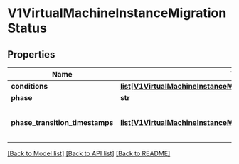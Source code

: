 # V1VirtualMachineInstanceMigrationStatus

## Properties
Name | Type | Description | Notes
------------ | ------------- | ------------- | -------------
**conditions** | [**list[V1VirtualMachineInstanceMigrationCondition]**](V1VirtualMachineInstanceMigrationCondition.md) |  | [optional] 
**phase** | **str** |  | [optional] 
**phase_transition_timestamps** | [**list[V1VirtualMachineInstanceMigrationPhaseTransitionTimestamp]**](V1VirtualMachineInstanceMigrationPhaseTransitionTimestamp.md) | PhaseTransitionTimestamp is the timestamp of when the last phase change occurred | [optional] 

[[Back to Model list]](../README.md#documentation-for-models) [[Back to API list]](../README.md#documentation-for-api-endpoints) [[Back to README]](../README.md)


